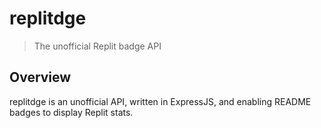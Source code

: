 # replitdge
> The unofficial Replit badge API

## Overview
replitdge is an unofficial API, written in ExpressJS, and enabling README badges to display Replit stats.